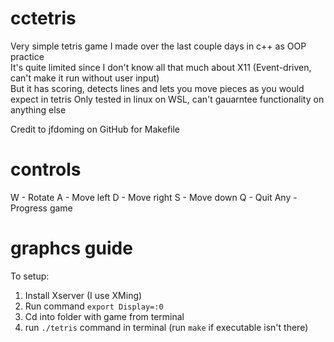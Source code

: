 # cctetris
Very simple tetris game I made over the last couple days in c++ as OOP practice  
It's quite limited since I don't know all that much about X11 (Event-driven, can't make it run without user input)  
But it has scoring, detects lines and lets you move pieces as you would expect in tetris
Only tested in linux on WSL, can't gauarntee functionality on anything else

Credit to jfdoming on GitHub for Makefile

# controls
W - Rotate
A - Move left
D - Move right
S - Move down
Q - Quit
Any - Progress game
# graphcs guide
To setup:
1. Install Xserver (I use XMing)
2. Run command ``export Display=:0``
3. Cd into folder with game from terminal
4. run ``./tetris`` command in terminal (run ``make`` if executable isn't there)
